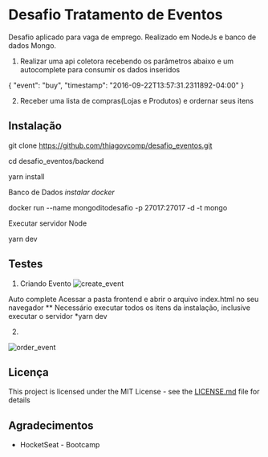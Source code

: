 # Desafio Tratamento de Eventos

Desafio aplicado para vaga de emprego. Realizado em NodeJs e banco de dados Mongo.

1) Realizar uma api coletora recebendo os parâmetros abaixo e um autocomplete para consumir os dados inseridos
  
{
"event": "buy",
"timestamp": "2016-09-22T13:57:31.2311892-04:00"
}

2) Receber uma lista de compras(Lojas e Produtos) e ordernar seus itens


## Instalação

git clone https://github.com/thiagovcomp/desafio_eventos.git

cd desafio_eventos/backend

yarn install

Banco de Dados *instalar docker*

docker run --name mongoditodesafio -p 27017:27017 -d -t mongo

Executar servidor Node

yarn dev


## Testes

1) Criando Evento
![create_event](https://user-images.githubusercontent.com/695109/61189589-0444bf00-a666-11e9-8c06-16c80af3ab44.jpg)

Auto complete
Acessar a pasta frontend e abrir o arquivo index.html no seu navegador
** Necessário executar todos os itens da instalação, inclusive executar o servidor *yarn dev 

2)
![order_event](https://user-images.githubusercontent.com/695109/61189627-7ddcad00-a666-11e9-9438-e0376327f59c.jpg)

## Licença

This project is licensed under the MIT License - see the [LICENSE.md](LICENSE.md) file for details

## Agradecimentos

* HocketSeat - Bootcamp
